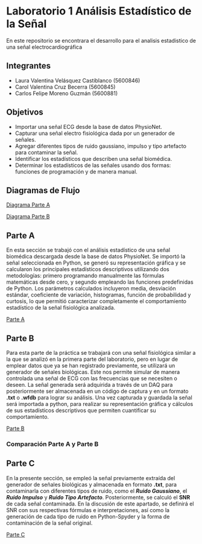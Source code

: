 # **Laboratorio 1 Análisis Estadístico de la Señal** 
En este repositorio se encontrara el desarrollo para el analisis estadistico de una señal electrocardiográfica

## Integrantes
* Laura Valentina Velásquez Castiblanco (5600846)
* Carol Valentina Cruz Becerra (5600845)
* Carlos Felipe Moreno Guzmán (5600881)
  
## Objetivos 
* Importar una señal ECG desde la base de datos PhysioNet.
* Capturar una señal electro fisiológica dada por un generador de señales.
* Agregar diferentes tipos de ruido gaussiano, impulso y tipo artefacto para contaminar la señal.
* Identificar los estadísticos que describen una señal biomédica.
* Determinar los estadísticos de las señales usando dos formas: funciones de programación y de manera manual. 

## Diagramas de Flujo

[Diagrama Parte A](https://github.com/carolcruz5600/Procesamiento-Digital-de-Se-ales-Lab1/blob/main/Imagenes/Esquemas-2.jpg)

[Diagrama Parte B](https://github.com/carolcruz5600/Procesamiento-Digital-de-Se-ales-Lab1/blob/main/Imagenes/Esquemas-3.jpg)

## Parte A
En esta sección se trabajó con el análisis estadístico de una señal biomédica descargada desde la base de datos PhysioNet. Se importó la señal seleccionada en Python, se generó su representación gráfica y se calcularon los principales estadísticos descriptivos utilizando dos metodologías: primero programando manualmente las fórmulas matemáticas desde cero, y segundo empleando las funciones predefinidas de Python. Los parámetros calculados incluyeron media, desviación estándar, coeficiente de variación, histogramas, función de probabilidad y curtosis, lo que permitió caracterizar completamente el comportamiento estadístico de la señal fisiológica analizada.

[Parte A](https://github.com/carolcruz5600/Procesamiento-Digital-de-Se-ales-Lab1/blob/main/Parte%20A/Proceso_A.md)

## Parte B 
Para esta parte de la práctica se trabajará con una señal fisiológica similar a la que se analizó en la primera parte del laboratorio, pero en lugar de emplear datos que ya se han registrado previamente, se utilizará un generador de señales biológicas. Este nos permite simular de manera controlada una señal de ECG con las frecuencias que se necesiten o deseen. La señal generada será adquirida a través de un DAQ para posteriormente ser almacenada en un código de captura y en un formato **.txt** o **.wfdb** para lograr su análisis.
Una vez capturada y guardada la señal será importada a python, para realizar su representación gráfica y cálculos de sus estadísticos descriptivos que permiten cuantificar su comportamiento.

[Parte B](https://github.com/carolcruz5600/Procesamiento-Digital-de-Se-ales-Lab1/blob/136da857a6735b4a114f9adb2d36dc1d329a2b1f/Parte%20B/Proceso_B.md)

### Comparación Parte A y Parte B
## Parte C
En la presente sección, se empleó la señal previamente extraída del generador de señales biológicas y almacenada en formato **.txt**, para contaminarla con diferentes tipos de ruido, como el ***Ruido Gaussiano***, el ***Ruido Impulso*** y ***Ruido Tipo Artefacto***. Posteriormente, se calculó el **SNR** de cada señal contaminada. En la discusión de este apartado, se definirá el SNR con sus respectivas fórmulas e interpretaciones, así como la generación de cada tipo de ruido en Python-Spyder y la forma de contaminación de la señal original.

[Parte C](https://github.com/carolcruz5600/Procesamiento-Digital-de-Se-ales-Lab1/blob/136da857a6735b4a114f9adb2d36dc1d329a2b1f/Parte%20C/Proceso_C.md)
